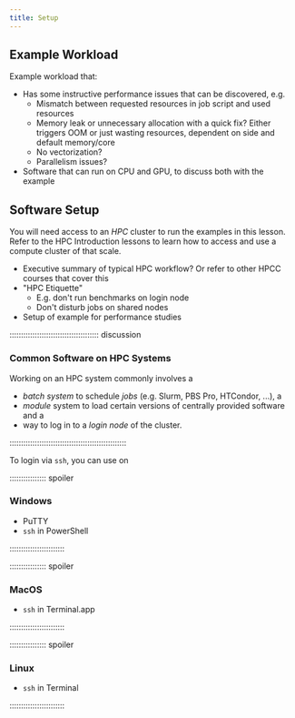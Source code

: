 ```yaml
---
title: Setup
---
```


## Example Workload
<!--
FIXME: place any data you want learners to use in `episodes/data` and then use
       a relative link ( [data zip file](data/lesson-data.zip) ) to provide a
       link to it, replacing the example.com link.

Download the [data zip file](https://example.com/FIXME) and unzip it to your Desktop
-->

Example workload that:

- Has some instructive performance issues that can be discovered, e.g.
   - Mismatch between requested resources in job script and used resources
   - Memory leak or unnecessary allocation with a quick fix? Either triggers OOM or just wasting resources, dependent on side and default memory/core
   - No vectorization?
   - Parallelism issues?
- Software that can run on CPU and GPU, to discuss both with the example


## Software Setup
You will need access to an *HPC* cluster to run the examples in this lesson.
Refer to the HPC Introduction lessons to learn how to access and use a compute cluster of that scale.

- Executive summary of typical HPC workflow? Or refer to other HPCC courses that cover this
- "HPC Etiquette"
   - E.g. don't run benchmarks on login node
   - Don't disturb jobs on shared nodes
- Setup of example for performance studies

::::::::::::::::::::::::::::::::::::::: discussion

### Common Software on HPC Systems
Working on an HPC system commonly involves a

- *batch system* to schedule *jobs* (e.g. Slurm, PBS Pro, HTCondor, ...), a
- *module* system to load certain versions of centrally provided software and a
- way to log in to a *login node* of the cluster.

:::::::::::::::::::::::::::::::::::::::::::::::::::

To login via `ssh`, you can use on

:::::::::::::::: spoiler

### Windows

- PuTTY
- `ssh` in PowerShell

::::::::::::::::::::::::

:::::::::::::::: spoiler

### MacOS

- `ssh` in Terminal.app

::::::::::::::::::::::::


:::::::::::::::: spoiler

### Linux

- `ssh` in Terminal

::::::::::::::::::::::::

